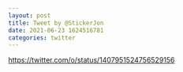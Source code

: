 ```yaml
--- 
layout: post 
title: Tweet by @StickerJon 
date: 2021-06-23 1624516781 
categories: twitter 
--- 
```

https://twitter.com/o/status/1407951524756529156